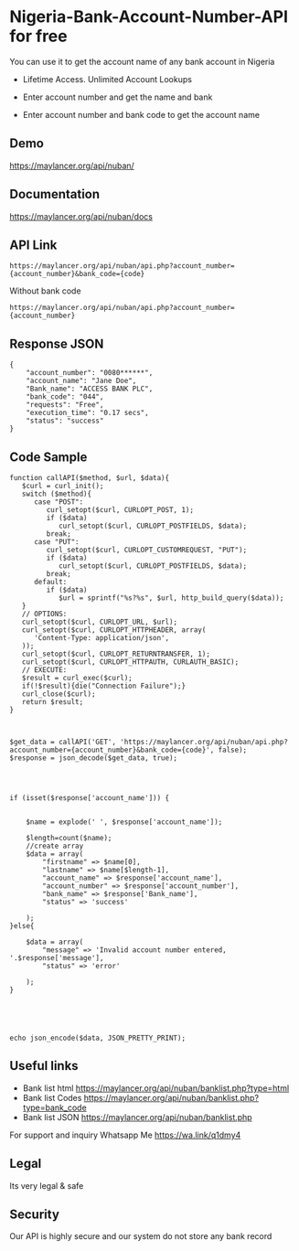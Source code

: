 # Nigeria-Bank-Account-Number-API for free 
You can use it to get the account name of any bank account in Nigeria


- Lifetime Access. Unlimited Account Lookups

- Enter account number and get the name and bank

- Enter account number and bank code to get the account name

## Demo 
https://maylancer.org/api/nuban/

## Documentation 
https://maylancer.org/api/nuban/docs



## API Link
``` 
https://maylancer.org/api/nuban/api.php?account_number={account_number}&bank_code={code}
```

Without bank code
``` 
https://maylancer.org/api/nuban/api.php?account_number={account_number}
```


## Response JSON

``` 
{
    "account_number": "0080******",
    "account_name": "Jane Doe",
    "Bank_name": "ACCESS BANK PLC",
    "bank_code": "044",
    "requests": "Free",
    "execution_time": "0.17 secs",
    "status": "success"
}
```

## Code Sample 
```
function callAPI($method, $url, $data){
   $curl = curl_init();
   switch ($method){
      case "POST":
         curl_setopt($curl, CURLOPT_POST, 1);
         if ($data)
            curl_setopt($curl, CURLOPT_POSTFIELDS, $data);
         break;
      case "PUT":
         curl_setopt($curl, CURLOPT_CUSTOMREQUEST, "PUT");
         if ($data)
            curl_setopt($curl, CURLOPT_POSTFIELDS, $data);			 					
         break;
      default:
         if ($data)
            $url = sprintf("%s?%s", $url, http_build_query($data));
   }
   // OPTIONS:
   curl_setopt($curl, CURLOPT_URL, $url);
   curl_setopt($curl, CURLOPT_HTTPHEADER, array(
      'Content-Type: application/json',
   ));
   curl_setopt($curl, CURLOPT_RETURNTRANSFER, 1);
   curl_setopt($curl, CURLOPT_HTTPAUTH, CURLAUTH_BASIC);
   // EXECUTE:
   $result = curl_exec($curl);
   if(!$result){die("Connection Failure");}
   curl_close($curl);
   return $result;
}



$get_data = callAPI('GET', 'https://maylancer.org/api/nuban/api.php?account_number={account_number}&bank_code={code}', false);
$response = json_decode($get_data, true);




if (isset($response['account_name'])) {


	$name = explode(' ', $response['account_name']);

    $length=count($name);
	//create array
    $data = array(
    	"firstname" => $name[0],
    	"lastname" => $name[$length-1],
        "account_name" => $response['account_name'],
        "account_number" => $response['account_number'],
        "bank_name" => $response['Bank_name'],
        "status" => 'success'
        
    );
}else{

	$data = array(
        "message" => 'Invalid account number entered, '.$response['message'],
        "status" => 'error'
        
    );
}





echo json_encode($data, JSON_PRETTY_PRINT);

```

## Useful links 
  - Bank list html  https://maylancer.org/api/nuban/banklist.php?type=html
  - Bank list Codes https://maylancer.org/api/nuban/banklist.php?type=bank_code
  - Bank list JSON  https://maylancer.org/api/nuban/banklist.php
 

For support and inquiry Whatsapp Me https://wa.link/q1dmy4

## Legal
Its very legal & safe

## Security
Our API is highly secure and our system do not store any bank record


